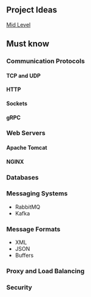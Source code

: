 ## Project Ideas

[Mid Level](mid-level.md)

## Must know

### Communication Protocols

#### TCP and UDP

#### HTTP

#### Sockets

#### gRPC

### Web Servers

#### Apache Tomcat

#### NGINX

### Databases

### Messaging Systems

- RabbitMQ
- Kafka

### Message Formats

- XML
- JSON
- Buffers

### Proxy and Load Balancing

### Security


